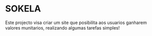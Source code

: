 # SOKELA
 Este projecto visa criar um site que posibilita aos usuarios ganharem valores munitarios, realizando algumas tarefas simples!
